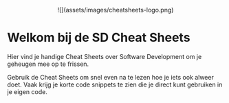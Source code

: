 <p align="center" markdown>
  ![](assets/images/cheatsheets-logo.png)
</p>

# Welkom bij de SD Cheat Sheets

Hier vind je handige Cheat Sheets over Software Development om je geheugen mee op te frissen.

Gebruik de Cheat Sheets om snel even na te lezen hoe je iets ook alweer doet. Vaak krijg je korte code snippets te zien die je direct kunt gebruiken in je eigen code.